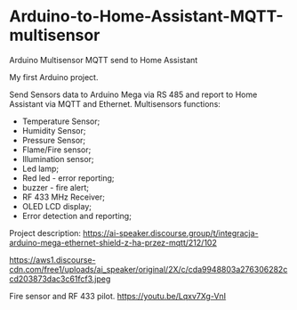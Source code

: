 # Arduino-to-Home-Assistant-MQTT-multisensor
Arduino Multisensor MQTT send to Home Assistant

My first Arduino project.

Send Sensors data to Arduino Mega via RS 485 and report to Home Assistant via MQTT and Ethernet.
Multisensors functions:
- Temperature Sensor;
- Humidity Sensor;
- Pressure Sensor;
- Flame/Fire sensor;
- Illumination sensor;
- Led lamp;
- Red led - error reporting;
- buzzer - fire alert;
- RF 433 MHz Receiver;
- OLED LCD display;
- Error detection and reporting;

Project description: https://ai-speaker.discourse.group/t/integracja-arduino-mega-ethernet-shield-z-ha-przez-mqtt/212/102

https://aws1.discourse-cdn.com/free1/uploads/ai_speaker/original/2X/c/cda9948803a276306282ccd203873dac3c61fcf3.jpeg

Fire sensor and RF 433 pilot.
https://youtu.be/Lqxv7Xg-VnI
